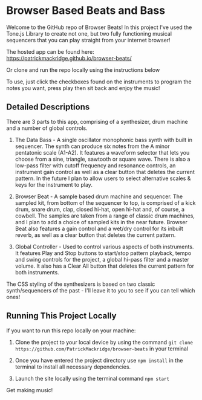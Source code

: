 # Browser Based Beats and Bass

Welcome to the GitHub repo of Browser Beats! In this project I've used the Tone.js Library to create not one, but two fully functioning musical sequencers that you can play straight from your internet browser!

The hosted app can be found here: https://patrickmackridge.github.io/browser-beats/

Or clone and run the repo locally using the instructions below

To use, just click the checkboxes found on the instruments to program the notes you want, press play then sit back and enjoy the music!

## Detailed Descriptions

There are 3 parts to this app, comprising of a synthesizer, drum machine and a number of global controls.

1. The Data Bass - A single oscillator monophonic bass synth with built in sequencer. The synth can produce six notes from the A minor pentatonic scale (A1-A2). It features a waveform selector that lets you choose from a sine, triangle, sawtooth or square wave. There is also a low-pass filter with cutoff frequency and resonance controls, an instrument gain control as well as a clear button that deletes the current pattern. In the future I plan to allow users to select alternative scales & keys for the instrument to play.

2. Browser Beat - A sample based drum machine and sequencer. The sampled kit, from bottom of the sequencer to top, is comprised of a kick drum, snare drum, clap, closed hi-hat, open hi-hat and, of course, a cowbell. The samples are taken from a range of classic drum machines, and I plan to add a choice of sampled kits in the near future. Browser Beat also features a gain control and a wet/dry control for its inbuilt reverb, as well as a clear button that deletes the current pattern.

3. Global Controller - Used to control various aspects of both instruments. It features Play and Stop buttons to start/stop pattern playback, tempo and swing controls for the project, a global hi-pass filter and a master volume. It also has a Clear All button that deletes the current pattern for both instruments.

The CSS styling of the synthesizers is based on two classic synth/sequencers of the past - I'll leave it to you to see if you can tell which ones!

## Running This Project Locally

If you want to run this repo locally on your machine:

1. Clone the project to your local device by using the command `git clone https://github.com/PatrickMackridge/browser-beats` in your terminal

2. Once you have entered the project directory use `npm install` in the terminal to install all necessary dependencies.

3. Launch the site locally using the terminal command `npm start`

Get making music!
